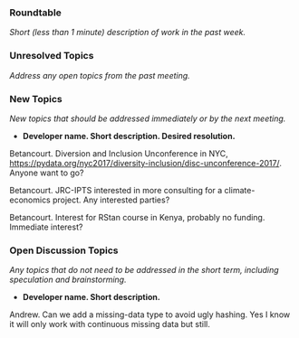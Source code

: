 ### Roundtable
_Short (less than 1 minute) description of work in the past week._


### Unresolved Topics
_Address any open topics from the past meeting._

### New Topics
_New topics that should be addressed immediately or by the next
meeting._

* __Developer name.  Short description.  Desired resolution.__

Betancourt.  Diversion and Inclusion Unconference in NYC, https://pydata.org/nyc2017/diversity-inclusion/disc-unconference-2017/.  Anyone want to go?

Betancourt. JRC-IPTS interested in more consulting for a climate-economics project.  Any interested parties?

Betancourt.  Interest for RStan course in Kenya, probably no funding.  Immediate interest?

### Open Discussion Topics
_Any topics that do not need to be addressed in the short term,
including speculation and brainstorming._

* __Developer name.  Short description.__

Andrew.  Can we add a missing-data type to avoid ugly hashing.  Yes I know it will only work with continuous missing data but still.

